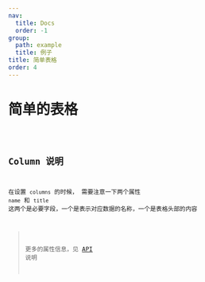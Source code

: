 ```yaml
---
nav:
  title: Docs
  order: -1
group:
  path: example
  title: 例子
title: 简单表格
order: 4
---
```


# 简单的表格

<code src="../../src/simple.tsx" title="基础表格" desc="这是一个简单的表格，展示如何加载数据，以及如何设置列" />

## Column 说明

在设置 `columns` 的时候， 需要注意一下两个属性 `name` 和 `title` 这两个是必要字段，一个是表示对应数据的名称，一个是表格头部的内容

> 更多的属性信息，见 [API](/zh-CN/getting-started/api) 说明
